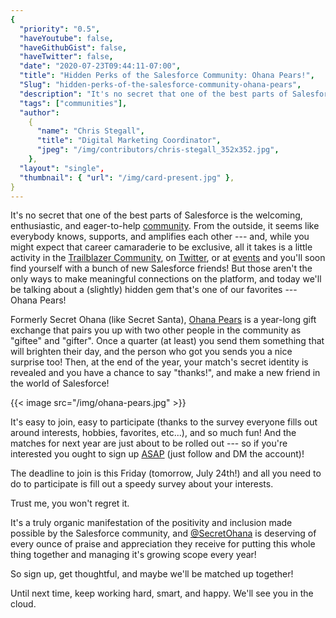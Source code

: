 ```yaml
---
{
  "priority": "0.5",
  "haveYoutube": false,
  "haveGithubGist": false,
  "haveTwitter": false,
  "date": "2020-07-23T09:44:11-07:00",
  "title": "Hidden Perks of the Salesforce Community: Ohana Pears!",
  "Slug": "hidden-perks-of-the-salesforce-community-ohana-pears",
  "description": "It's no secret that one of the best parts of Salesforce is the welcoming, enthusiastic, and eager-to-help community.",
  "tags": ["communities"],
  "author":
    {
      "name": "Chris Stegall",
      "title": "Digital Marketing Coordinator",
      "jpeg": "/img/contributors/chris-stegall_352x352.jpg",
    },
  "layout": "single",
  "thumbnail": { "url": "/img/card-present.jpg" },
}
---
```


It's no secret that one of the best parts of Salesforce is the welcoming, enthusiastic, and eager-to-help [community](https://trailblazers.salesforce.com/). From the outside, it seems like everybody knows, supports, and amplifies each other --- and, while you might expect that career camaraderie to be exclusive, all it takes is a little activity in the [Trailblazer Community](https://trailblazers.salesforce.com/), on [Twitter](https://twitter.com/mkpartners), or at [events](https://medium.com/creme-de-la-crm/mark-your-calendars-best-upcoming-events-july-20-2020-july-24-2020-57bff213f727) and you'll soon find yourself with a bunch of new Salesforce friends! But those aren't the only ways to make meaningful connections on the platform, and today we'll be talking about a (slightly) hidden gem that's one of our favorites --- Ohana Pears!

Formerly Secret Ohana (like Secret Santa), [Ohana Pears](https://twitter.com/Secret_Ohana) is a year-long gift exchange that pairs you up with two other people in the community as "giftee" and "gifter". Once a quarter (at least) you send them something that will brighten their day, and the person who got you sends you a nice surprise too! Then, at the end of the year, your match's secret identity is revealed and you have a chance to say "thanks!", and make a new friend in the world of Salesforce!

{{< image src="/img/ohana-pears.jpg" >}}

It's easy to join, easy to participate (thanks to the survey everyone fills out around interests, hobbies, favorites, etc...), and so much fun! And the matches for next year are just about to be rolled out --- so if you're interested you ought to sign up [ASAP](https://twitter.com/Secret_Ohana) (just follow and DM the account)!

The deadline to join is this Friday (tomorrow, July 24th!) and all you need to do to participate is fill out a speedy survey about your interests.

Trust me, you won't regret it.

It's a truly organic manifestation of the positivity and inclusion made possible by the Salesforce community, and [@SecretOhana](https://twitter.com/Secret_Ohana) is deserving of every ounce of praise and appreciation they receive for putting this whole thing together and managing it's growing scope every year!

So sign up, get thoughtful, and maybe we'll be matched up together!

Until next time, keep working hard, smart, and happy. We'll see you in the cloud.
